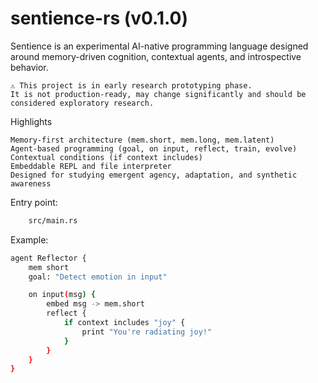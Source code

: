 # sentience-rs (v0.1.0)

Sentience is an experimental AI-native programming language designed around memory-driven cognition, contextual agents, and introspective behavior.

    ⚠️ This project is in early research prototyping phase.
    It is not production-ready, may change significantly and should be considered exploratory research.

Highlights

    Memory-first architecture (mem.short, mem.long, mem.latent)
    Agent-based programming (goal, on input, reflect, train, evolve)
    Contextual conditions (if context includes)
    Embeddable REPL and file interpreter
    Designed for studying emergent agency, adaptation, and synthetic awareness

Entry point:

```bash
    src/main.rs
```

Example:

```bash
agent Reflector {
    mem short
    goal: "Detect emotion in input"

    on input(msg) {
        embed msg -> mem.short
        reflect {
            if context includes "joy" {
                print "You're radiating joy!"
            }
        }
    }
}
```
